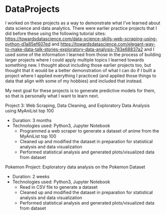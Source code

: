 # DataProjects
I worked on these projects as a way to demonstrate what I've learned about data science
and data analytics. There were earlier practice projects that I did before these 
using the following tutorial sites: https://towardsdatascience.com/data-science-skills-web-scraping-using-python-d1a85ef607ed and 
https://towardsdatascience.com/elegant-way-to-make-data-talk-stories-exploratory-data-analysis-783e68837a2
and I used some of the information I learned from those in the process of building larger projects where I could apply multiple topics I learned towards something new.
I thought about including those earlier projects too, but thought that it would be a better demonstration of what I can do if 
I built a project where I applied everything I practiced (and applied those things to data that align with some of my hobbies) and included
that instead.

My next goal for these projects is to generate predictive models for them, so that is personally what I want to learn next. 

Project 3: Web Scraping, Data Cleaning, and Exploratory Data Analysis using MyAniList top 100
- Duration: 3 months
- Technologies used: Python3, Jupyter Notebook
  - Programmed a web scraper to generate a dataset of anime from the MyAniList top 100
  - Cleaned up and modified the dataset in preparation for statistical analysis and data visualization
  - Performed statistical analysis and generated plots/visualized data from dataset

Pokemon Project: Exploratory data analysis on the Pokemon Dataset
- Duration: 2 weeks 
- Technologies used: Python3, Jupyter Notebook
  - Read in CSV file to generate a dataset
  - Cleaned up and modified the dataset in preparation for statistical analysis and data visualization
  - Performed statistical analysis and generated plots/visualized data from dataset


